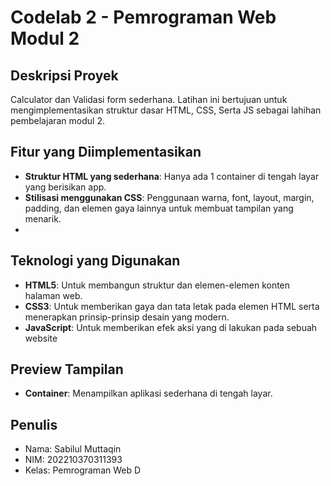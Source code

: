 # Codelab 2 - Pemrograman Web Modul 2

## Deskripsi Proyek

Calculator dan Validasi form sederhana. Latihan ini bertujuan untuk mengimplementasikan struktur dasar HTML, CSS, Serta JS sebagai lahihan pembelajaran modul 2.

## Fitur yang Diimplementasikan

- **Struktur HTML yang sederhana**: Hanya ada 1 container di tengah layar yang berisikan app.
- **Stilisasi menggunakan CSS**: Penggunaan warna, font, layout, margin, padding, dan elemen gaya lainnya untuk membuat tampilan yang menarik.
- 
## Teknologi yang Digunakan

- **HTML5**: Untuk membangun struktur dan elemen-elemen konten halaman web.
- **CSS3**: Untuk memberikan gaya dan tata letak pada elemen HTML serta menerapkan prinsip-prinsip desain yang modern.
- **JavaScript**: Untuk memberikan efek aksi yang di lakukan pada sebuah website
  
## Preview Tampilan

- **Container**: Menampilkan aplikasi sederhana di tengah layar.

## Penulis

- Nama: Sabilul Muttaqin
- NIM: 202210370311393
- Kelas: Pemrograman Web D



